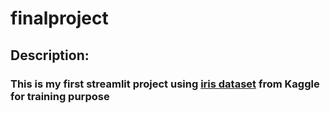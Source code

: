# finalproject

## Description:
### This is my first streamlit project using [iris dataset](https://www.kaggle.com/datasets/arshid/iris-flower-dataset) from Kaggle for training purpose

